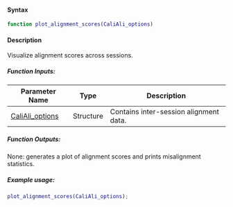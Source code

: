 #### Syntax
```matlab
function plot_alignment_scores(CaliAli_options)
```
#### Description
Visualize alignment scores across sessions.

##### Function Inputs:

| Parameter Name | Type | Description |
|---------------|------|-------------|
|  [CaliAli_options](../../Functions_doc/CaliAli_parameters.md)| Structure | Contains inter-session alignment data. |

##### Function Outputs:

None: generates a plot of alignment scores and prints misalignment statistics.

##### Example usage:

```matlab
plot_alignment_scores(CaliAli_options);
```
